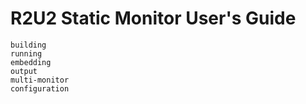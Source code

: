 # R2U2 Static Monitor User's Guide
```{toctree}
building
running
embedding
output
multi-monitor
configuration
```
